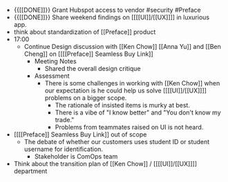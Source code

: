 - {{[[DONE]]}} Grant Hubspot access to vendor #security #Preface
- {{[[DONE]]}}  Share weekend findings on [[[[UI]]/[[UX]]]] in luxurious app.
- think about standardization of [[Preface]] product
- 17:00
    - Continue Design discussion with [[Ken Chow]] [[Anna Yu]] and [[Ben Cheng]] on [[[[Preface]] Seamless Buy Link]]
        - Meeting Notes
            - Shared the overall design critique
        - Assessment
            - There is some challenges in working with [[Ken Chow]] when our expectation is he could help us solve [[[[UI]]/[[UX]]]] problems on a bigger scope.
                - The rationale of insisted items is murky at best.
                - There is a vibe of "I know better" and "You don't know my trade."
                - Problems from teammates raised on UI is not heard.
- [[[[Preface]] Seamless Buy Link]] out of scope
    - The debate of whether our customers uses student ID or student username for identification.
        - Stakeholder is ComOps team
- Think about the transition plan of [[Ken Chow]] / [[[[UI]]/[[UX]]]] department
